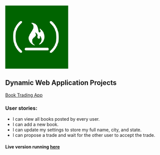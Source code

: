 ![fcc-logo](https://raw.githubusercontent.com/MarkoN95/Book-App/master/client/media/fcc-logo.png)

## Dynamic Web Application Projects

[Book Trading App](https://www.freecodecamp.com/challenges/manage-a-book-trading-club)

### User stories:

* I can view all books posted by every user.
* I can add a new book.
* I can update my settings to store my full name, city, and state.
* I can propose a trade and wait for the other user to accept the trade.

#### Live version running [here](https://btrader.herokuapp.com/)
